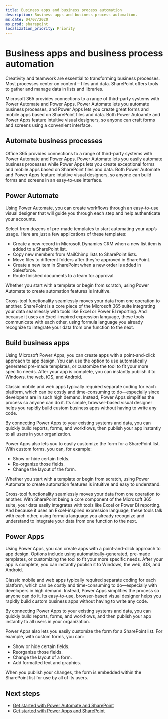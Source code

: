 ```yaml
---
title: Business apps and business process automation
description: Business apps and business process automation.
ms.date: 04/07/2020
ms.prod: sharepoint
localization_priority: Priority
---
```


# Business apps and business process automation
Creativity and teamwork are essential to transforming business processes. Most processes center on content – files and data. SharePoint offers tools to gather and manage data in lists and libraries.  


Microsoft 365 provides connections to a range of third-party systems with Power Automate and Power Apps. Power Automate lets you automate business processes, and Power Apps lets you create great forms and mobile apps based on SharePoint files and data. Both Power Autoamte and Power Apps feature intuitive visual designers, so anyone can craft forms and screens using a convenient interface.

## Automate business processes
Office 365 provides connections to a range of third-party systems with Power Automate and Power Apps. Power Automate lets you easily automate business processes while Power Apps lets you create exceptional forms and mobile apps based on SharePoint files and data. Both Power Automate and Power Apps feature intuitive visual designers, so anyone can build forms and screens in an easy-to-use interface.

## Power Automate
Using Power Automate, you can create workflows through an easy-to-use visual designer that will guide you through each step and help authenticate your accounts.

Select from dozens of pre-made templates to start automating your app’s usage. Here are just a few applications of these templates:

* Create a new record in Microsoft Dynamics CRM when a new list item is added to a SharePoint list.
* Copy new members from MailChimp lists to SharePoint lists.
* Move files to different folders after they’re approved in SharePoint.
* Create a new item in SharePoint when a new order is added in Salesforce.
* Route finished documents to a team for approval.


Whether you start with a template or begin from scratch, using Power Automate to create automation features is intuitive.

Cross-tool functionality seamlessly moves your data from one operation to another. SharePoint is a core piece of the Microsoft 365 suite integrating your data seamlessly with tools like Excel or Power BI reporting. And because it uses an Excel-inspired expression language, these tools communicate with each other, using formula language you already recognize to integrate your data from one function to the next.

## Build business apps
Using Microsoft Power Apps, you can create apps with a point-and-click approach to app design. You can use the option to use automatically generated pre-made templates, or customize the tool to fit your more specific needs. After your app is complete, you can instantly publish it to Windows, the web, iOS, and Android.  

Classic mobile and web apps typically required separate coding for each platform, which can be costly and time-consuming to do—especially since developers are in such high demand. Instead, Power Apps simplifies the process so anyone can do it. Its simple, browser-based visual designer helps you rapidly build custom business apps without having to write any code.

By connecting Power Apps to your existing systems and data, you can quickly build reports, forms, and workflows, then publish your app instantly to all users in your organization.

Power Apps also lets you to easily customize the form for a SharePoint list. With custom forms, you can, for example:

* Show or hide certain fields.
* Re-organize those fields.
* Change the layout of the form.

Whether you start with a template or begin from scratch, using Power Automate to create automation features is intuitive and easy to understand.

Cross-tool functionality seamlessly moves your data from one operation to another. With SharePoint being a core component of the Microsoft 365 suite, your data easily integrates with tools like Excel or Power BI reporting. And because it uses an Excel-inspired expression language, these tools talk with each other, using formula language you already recognize and understand to integrate your data from one function to the next.

## Power Apps
Using Power Apps, you can create apps with a point-and-click approach to app design. Options include using automatically-generated, pre-made templates, or customizing the tool to fit your more specific needs. After your app is complete, you can instantly publish it to Windows, the web, iOS, and Android.  

Classic mobile and web apps typically required separate coding for each platform, which can be costly and time-consuming to do—especially with developers in high demand. Instead, Power Apps simplifies the process so anyone can do it. Its easy-to-use, browser-based visual designer helps you rapidly build custom business apps without having to write any code.

By connecting Power Apps to your existing systems and data, you can quickly build reports, forms, and workflows, and then publish your app instantly to all users in your organization.

Power Apps also lets you easily customize the form for a SharePoint list. For example, with custom forms, you can:

* Show or hide certain fields.
* Reorganize those fields.
* Change the layout of a form.
* Add formatted text and graphics.

When you publish your changes, the form is embedded within the SharePoint list for use by all of its users.

## Next steps
* [Get started with Power Automate and SharePoint](./power-automate/get-started/create-your-first-flow.md)
* [Get started with Power Apps and SharePoint](https://docs.microsoft.com/en-us/powerapps/maker/canvas-apps/customize-list-form)
